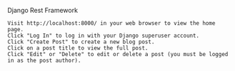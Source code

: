 Django Rest Framework 


    Visit http://localhost:8000/ in your web browser to view the home page.
    Click "Log In" to log in with your Django superuser account.
    Click "Create Post" to create a new blog post.
    Click on a post title to view the full post.
    Click "Edit" or "Delete" to edit or delete a post (you must be logged in as the post author).
